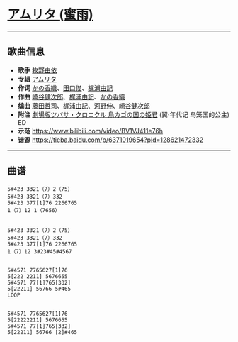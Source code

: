# [アムリタ (蜜雨)](https://bgm.tv/ep/128)

---

## 歌曲信息

- **歌手** [牧野由依](https://bgm.tv/person/4703)
- **专辑** [アムリタ](https://bgm.tv/subject/245)
- **作词** [かの香織](https://bgm.tv/person/3376)、[田口俊](https://bgm.tv/person/12060)、[梶浦由記](https://bgm.tv/person/1595)
- **作曲** [崎谷健次郎](https://bgm.tv/person/12058)、[梶浦由記](https://bgm.tv/person/1595)、[かの香織](https://bgm.tv/person/3376)
- **编曲** [藤田哲司](https://bgm.tv/person/12059)、[梶浦由記](https://bgm.tv/person/1595)、[河野伸](https://bgm.tv/person/11226)、[崎谷健次郎](https://bgm.tv/person/12058)
- **附注** [劇場版ツバサ・クロニクル 鳥カゴの国の姫君](https://bgm.tv/subject/2893) (翼·年代记 鸟笼国的公主) ED
- **示范** https://www.bilibili.com/video/BV1VJ411e76h
- **谱源** https://tieba.baidu.com/p/6371019654?pid=128621472332

---

## 曲谱

```
5#423 3321（7）2（75）
5#423 3321（7）332
5#423 377[1]76 2266765
1（7）12 1（7656）


5#423 3321（7）2（75）
5#423 3321（7）332
5#423 377[1]76 2266765
1（7）12 3#23#45#4567


5#4571 7765627[1]76
5[222 2211] 5676655
5#4571 77[1]765[332]
5[22211] 56766 5#465
LOOP


5#4571 7765627[1]76
5[22222211] 5676655
5#4571 77[1]765[332]
5[22211] 56766 [2]#465
```

